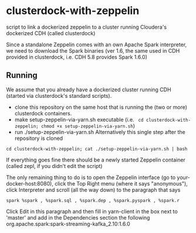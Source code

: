 # clusterdock-with-zeppelin

script to link a dockerized zeppelin to a cluster running Cloudera's dockerized CDH (called clusterdock)

Since a standalone Zeppelin comes with an own Apache Spark interpreter, we need to download the Spark binaries (ver 1.6, the same used in CDH provided in clusterdock, i.e. CDH 5.8 provides Spark 1.6.0)

## Running

We assume that you already have a dockerized cluster running CDH (started via clusterdock's standard scripts). 
* clone this repository on the same host that is running the (two or more) clusterdock containers.
* make setup-zeppelin-via-yarn.sh executable (i.e. ``` cd clusterdock-with-zeppelin; chmod +x setup-zeppelin-via-yarn.sh```)
* run ./setup-zeppelin-via-yarn.sh
Alternatively this single step after the repository is cloned

```
cd clusterdock-with-zeppelin; cat ./setup-zeppelin-via-yarn.sh | bash
```

If everything goes fine there should be a newly started Zeppelin container (called zepl, if you didn't edit the script)

The only remaining thing to do is to open the Zeppelin interface (go to your-docker-host:8080), click the Top Right menu (where it says "anonymous"), click Interpreter and scroll (all the way down) to the paragraph that says

```spark %spark , %spark.sql , %spark.dep , %spark.pyspark , %spark.r  ```

Click Edit in this paragraph and then fill in yarn-client in the box next to 'master' and add in the Dependencies section the following org.apache.spark:spark-streaming-kafka_2.10:1.6.0

